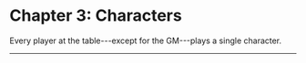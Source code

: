 # Chapter 3: Characters

Every player at the table---except for the GM---plays a single character.

* * * * * * * * * * * * * * * * * * * * * * * * * * * * * * * * * * * * * * * *

